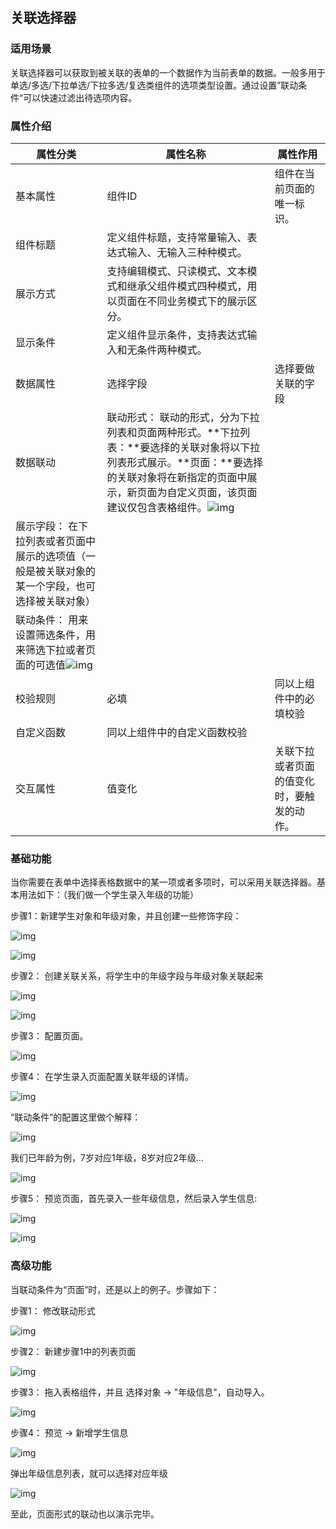 ## **关联选择器** 

### **适用场景**

关联选择器可以获取到被关联的表单的一个数据作为当前表单的数据。一般多用于单选/多选/下拉单选/下拉多选/复选类组件的选项类型设置。通过设置”联动条件“可以快速过滤出待选项内容。

### **属性介绍**



| 属性分类                                                     | 属性名称                                                     | 属性作用                                   |
| ------------------------------------------------------------ | ------------------------------------------------------------ | ------------------------------------------ |
| 基本属性                                                     | 组件ID                                                       | 组件在当前页面的唯一标识。                 |
| 组件标题                                                     | 定义组件标题，支持常量输入、表达式输入、无输入三种种模式。   |                                            |
| 展示方式                                                     | 支持编辑模式、只读模式、文本模式和继承父组件模式四种模式，用以页面在不同业务模式下的展示区分。 |                                            |
| 显示条件                                                     | 定义组件显示条件，支持表达式输入和无条件两种模式。           |                                            |
| 数据属性                                                     | 选择字段                                                     | 选择要做关联的字段                         |
| 数据联动                                                     | 联动形式： 联动的形式，分为下拉列表和页面两种形式。**下拉列表：**要选择的关联对象将以下拉列表形式展示。**页面：**要选择的关联对象将在新指定的页面中展示，新页面为自定义页面，该页面建议仅包含表格组件。![img](https://main.qcloudimg.com/raw/40cee0232241d87455c43cf59e77c607.png) |                                            |
| 展示字段： 在下拉列表或者页面中展示的选项值（一般是被关联对象的某一个字段，也可选择被关联对象） |                                                              |                                            |
| 联动条件： 用来设置筛选条件，用来筛选下拉或者页面的可选值![img](https://main.qcloudimg.com/raw/769aa808275886905b57cb9f0d254e06.png) |                                                              |                                            |
| 校验规则                                                     | 必填                                                         | 同以上组件中的必填校验                     |
| 自定义函数                                                   | 同以上组件中的自定义函数校验                                 |                                            |
| 交互属性                                                     | 值变化                                                       | 关联下拉或者页面的值变化时，要触发的动作。 |



### **基础功能**

当你需要在表单中选择表格数据中的某一项或者多项时，可以采用关联选择器。基本用法如下：（我们做一个学生录入年级的功能）

步骤1：新建学生对象和年级对象，并且创建一些修饰字段：

![img](https://main.qcloudimg.com/raw/85ebafc2a430cffb807cddce0f05565a.png)

![img](https://main.qcloudimg.com/raw/f2c817577e8b8541afee23d2d6d84189.png)

步骤2： 创建关联关系，将学生中的年级字段与年级对象关联起来

![img](https://main.qcloudimg.com/raw/e140e41a03255935764033415262b1c8.png)

![img](https://main.qcloudimg.com/raw/4f9d0c5dae4ba3fd972d13b73671ee2e.png)

步骤3： 配置页面。

![img](https://main.qcloudimg.com/raw/ed4bc3b52e8843f5884c2b4447a148b4.png)

步骤4： 在学生录入页面配置关联年级的详情。

![img](https://main.qcloudimg.com/raw/7eb1b074fbd5855ba57af56ba2801e2a.png)

“联动条件”的配置这里做个解释：

![img](https://main.qcloudimg.com/raw/d3501b0185b602c5d9546f65277941b1.png)

我们已年龄为例，7岁对应1年级，8岁对应2年级...

![img](https://main.qcloudimg.com/raw/6c1f424ea96674c8cef1f2b536973b4e.png)

步骤5： 预览页面，首先录入一些年级信息，然后录入学生信息:

![img](https://main.qcloudimg.com/raw/e46888d4f3c0a81f2aea9cff79096d02.png)

![img](https://main.qcloudimg.com/raw/e839aaec462c11bd4f04047a7d4b3e9d.png)



### **高级功能**

当联动条件为“页面”时，还是以上的例子。步骤如下：

步骤1： 修改联动形式

![img](https://main.qcloudimg.com/raw/40a237a434de6e14c79055c937f54906.png)

步骤2： 新建步骤1中的列表页面

![img](https://main.qcloudimg.com/raw/9abb2c11c90bdac8ba44c3f1d02b620a.png)



步骤3： 拖入表格组件，并且 选择对象 -> "年级信息"，自动导入。

![img](https://main.qcloudimg.com/raw/f097ae9d05ef906581cf12013f52b175.png)

步骤4： 预览 -> 新增学生信息

![img](https://main.qcloudimg.com/raw/632f65fd561b471d5889cf274034e946.png)

弹出年级信息列表，就可以选择对应年级

![img](https://main.qcloudimg.com/raw/f30fdb3471040c62d19a8561364eb900.png)

至此，页面形式的联动也以演示完毕。